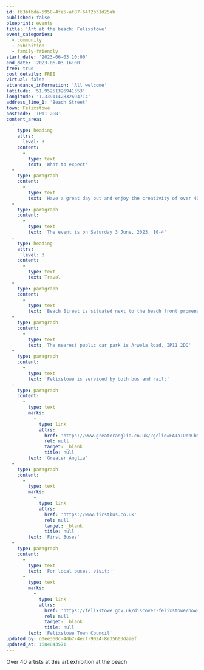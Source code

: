```yaml
---
id: fb3bfbda-5958-4fe5-af87-6472b31d25ab
published: false
blueprint: events
title: 'Art at the beach: Felixstowe'
event_categories:
  - community
  - exhibition
  - family-friendly
start_date: '2023-06-03 10:00'
end_date: '2023-06-03 16:00'
free: true
cost_details: FREE
virtual: false
attendance_information: 'All welcome'
latitude: '51.95251326941353'
longitude: '1.3391142832694714'
address_line_1: 'Beach Street'
town: Felixstowe
postcode: 'IP11 2GN'
content_area:
  -
    type: heading
    attrs:
      level: 3
    content:
      -
        type: text
        text: 'What to expect'
  -
    type: paragraph
    content:
      -
        type: text
        text: 'Have a great day out and enjoy the creativity of over 40 artists at Art at the Beach, Felixstowe. This is a family friendly event with lots to see and do including art workshops.'
  -
    type: paragraph
    content:
      -
        type: text
        text: 'The event is on Saturday 3 June, 2023, 10-4'
  -
    type: heading
    attrs:
      level: 3
    content:
      -
        type: text
        text: Travel
  -
    type: paragraph
    content:
      -
        type: text
        text: 'Beach Street is situated next to the beach front promenade, Felixstowe.'
  -
    type: paragraph
    content:
      -
        type: text
        text: 'The nearest public car park is Arwela Road, IP11 2DQ'
  -
    type: paragraph
    content:
      -
        type: text
        text: 'Felixstowe is serviced by both bus and rail:'
  -
    type: paragraph
    content:
      -
        type: text
        marks:
          -
            type: link
            attrs:
              href: 'https://www.greateranglia.co.uk/?gclid=EAIaIQobChMIr9vPzrKL_wIVcp9oCR27Kg3CEAAYASAAEgJp4fD_BwE'
              rel: null
              target: _blank
              title: null
        text: 'Greater Anglia'
  -
    type: paragraph
    content:
      -
        type: text
        marks:
          -
            type: link
            attrs:
              href: 'https://www.firstbus.co.uk'
              rel: null
              target: _blank
              title: null
        text: 'First Buses'
  -
    type: paragraph
    content:
      -
        type: text
        text: 'For local buses, visit: '
      -
        type: text
        marks:
          -
            type: link
            attrs:
              href: 'https://felixstowe.gov.uk/discover-felixstowe/how-to-get-here/getting-here-by-bus/'
              rel: null
              target: _blank
              title: null
        text: 'Felixstowe Town Council'
updated_by: d0ee360c-4db7-4ecf-9024-8e35603daaef
updated_at: 1684843571
---
```

Over 40 artists at this art exhibition at the beach